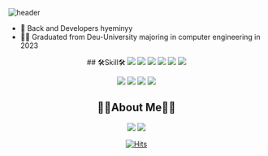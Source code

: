 ![header](https://capsule-render.vercel.app/api?type=soft&color=0:e1eec3,100:5D9657&height=150&section=header&text=welcome&fontColor=FFFFFF&animation=twinkling&%20capsule%20render&fontAlignY=50%)

- 👋 Back and Developers hyeminyy
- 👩‍🎓 Graduated from Deu-University majoring in computer engineering in 2023

<div align=center>
 ## 🛠Skill🛠
 <img src="https://img.shields.io/badge/Spring-6DB33F?style=flat-square&logo=Spring&logoColor=white"/></a>
 <img src="https://img.shields.io/badge/Spring Boot-6DB33F?style=flat-square&logo=Spring Boot&logoColor=white"/></a>
  <img src="https://img.shields.io/badge/eclipseide-2C2255?style=flat-square&logo=eclipseide&logoColor=white"/></a>
      <img src="https://img.shields.io/badge/kotlin-7F52FF?style=flat-square&logo=kotlin&logoColor=white"/></a>
      <img src="https://img.shields.io/badge/MySQL-4479A1?style=flat-square&logo=MySQL&logoColor=white"/></a>
<img src="https://img.shields.io/badge/Python-3766AB?style=flat-square&logo=Python&logoColor=white"/></a>
    
      
<img src="https://img.shields.io/badge/HTML5-E34F26?style=flat-square&logo=HTML5&logoColor=white"/></a>
  <img src="https://img.shields.io/badge/CSS3-61DAFB?style=flat-square&logo=CSS3&logoColor=white"/></a>
  <img src="https://img.shields.io/badge/Javascript-F7DF1E?style=flat-square&logo=Javascript&logoColor=white"/></a>
 <img src="https://img.shields.io/badge/React-572B6?style=flat-square&logo=React&logoColor=white"/></a>



## 👩‍💻About Me👩‍💻

<a href="https://github.com/hyeminyy" target="_blank"><img src="https://img.shields.io/badge/github-181717?style=flat-square&logo=Git&logoColor=white&link=https://github.com/hyeminyy"/></a>
<a href="mailto:www_wowwh@naver.com"><img src="https://img.shields.io/badge/minutemailer-30B980?style=flat-square&logo=Gmail&logoColor=white&link=www_wowwh@naver.com"/></a>


[![Hits](https://hits.seeyoufarm.com/api/count/incr/badge.svg?url=https%3A%2F%2Fgithub.com%2Fhyeminyy&count_bg=%23A5CCFF&title_bg=%23555555&icon=github.svg&icon_color=%23E7E7E7&title=git&edge_flat=false)](https://hits.seeyoufarm.com)



</div>


<!---
hyeminyy/hyeminyy is a ✨ special ✨ repository because its `README.md` (this file) appears on your GitHub profile.
You can click the Preview link to take a look at your changes.
--->

